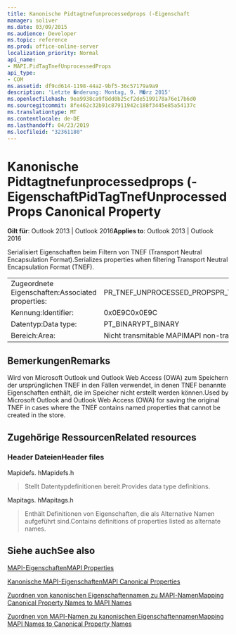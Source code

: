 ```yaml
---
title: Kanonische Pidtagtnefunprocessedprops (-Eigenschaft
manager: soliver
ms.date: 03/09/2015
ms.audience: Developer
ms.topic: reference
ms.prod: office-online-server
localization_priority: Normal
api_name:
- MAPI.PidTagTnefUnprocessedProps
api_type:
- COM
ms.assetid: df9cd614-1198-44a2-9bf5-36c57179a9a9
description: 'Letzte �nderung: Montag, 9. M�rz 2015'
ms.openlocfilehash: 9ea9938ca9f8dd0b25cf2de5199178a76e17b6d0
ms.sourcegitcommit: 8fe462c32b91c87911942c188f3445e85a54137c
ms.translationtype: MT
ms.contentlocale: de-DE
ms.lasthandoff: 04/23/2019
ms.locfileid: "32361180"
---
```

# <a name="pidtagtnefunprocessedprops-canonical-property"></a><span data-ttu-id="a42d7-103">Kanonische Pidtagtnefunprocessedprops (-Eigenschaft</span><span class="sxs-lookup"><span data-stu-id="a42d7-103">PidTagTnefUnprocessedProps Canonical Property</span></span>

  
  
<span data-ttu-id="a42d7-104">**Gilt für**: Outlook 2013 | Outlook 2016</span><span class="sxs-lookup"><span data-stu-id="a42d7-104">**Applies to**: Outlook 2013 | Outlook 2016</span></span> 
  
<span data-ttu-id="a42d7-105">Serialisiert Eigenschaften beim Filtern von TNEF (Transport Neutral Encapsulation Format).</span><span class="sxs-lookup"><span data-stu-id="a42d7-105">Serializes properties when filtering Transport Neutral Encapsulation Format (TNEF).</span></span>
  
|||
|:-----|:-----|
|<span data-ttu-id="a42d7-106">Zugeordnete Eigenschaften:</span><span class="sxs-lookup"><span data-stu-id="a42d7-106">Associated properties:</span></span>  <br/> |<span data-ttu-id="a42d7-107">PR_TNEF_UNPROCESSED_PROPS</span><span class="sxs-lookup"><span data-stu-id="a42d7-107">PR_TNEF_UNPROCESSED_PROPS</span></span>  <br/> |
|<span data-ttu-id="a42d7-108">Kennung:</span><span class="sxs-lookup"><span data-stu-id="a42d7-108">Identifier:</span></span>  <br/> |<span data-ttu-id="a42d7-109">0x0E9C</span><span class="sxs-lookup"><span data-stu-id="a42d7-109">0x0E9C</span></span>  <br/> |
|<span data-ttu-id="a42d7-110">Datentyp:</span><span class="sxs-lookup"><span data-stu-id="a42d7-110">Data type:</span></span>  <br/> |<span data-ttu-id="a42d7-111">PT_BINARY</span><span class="sxs-lookup"><span data-stu-id="a42d7-111">PT_BINARY</span></span>  <br/> |
|<span data-ttu-id="a42d7-112">Bereich:</span><span class="sxs-lookup"><span data-stu-id="a42d7-112">Area:</span></span>  <br/> |<span data-ttu-id="a42d7-113">Nicht transmitable MAPI</span><span class="sxs-lookup"><span data-stu-id="a42d7-113">MAPI non-transmittable</span></span>  <br/> |
   
## <a name="remarks"></a><span data-ttu-id="a42d7-114">Bemerkungen</span><span class="sxs-lookup"><span data-stu-id="a42d7-114">Remarks</span></span>

<span data-ttu-id="a42d7-115">Wird von Microsoft Outlook und Outlook Web Access (OWA) zum Speichern der ursprünglichen TNEF in den Fällen verwendet, in denen TNEF benannte Eigenschaften enthält, die im Speicher nicht erstellt werden können.</span><span class="sxs-lookup"><span data-stu-id="a42d7-115">Used by Microsoft Outlook and Outlook Web Access (OWA) for saving the original TNEF in cases where the TNEF contains named properties that cannot be created in the store.</span></span>
  
## <a name="related-resources"></a><span data-ttu-id="a42d7-116">Zugehörige Ressourcen</span><span class="sxs-lookup"><span data-stu-id="a42d7-116">Related resources</span></span>

### <a name="header-files"></a><span data-ttu-id="a42d7-117">Header Dateien</span><span class="sxs-lookup"><span data-stu-id="a42d7-117">Header files</span></span>

<span data-ttu-id="a42d7-118">Mapidefs. h</span><span class="sxs-lookup"><span data-stu-id="a42d7-118">Mapidefs.h</span></span>
  
> <span data-ttu-id="a42d7-119">Stellt Datentypdefinitionen bereit.</span><span class="sxs-lookup"><span data-stu-id="a42d7-119">Provides data type definitions.</span></span>
    
<span data-ttu-id="a42d7-120">Mapitags. h</span><span class="sxs-lookup"><span data-stu-id="a42d7-120">Mapitags.h</span></span>
  
> <span data-ttu-id="a42d7-121">Enthält Definitionen von Eigenschaften, die als Alternative Namen aufgeführt sind.</span><span class="sxs-lookup"><span data-stu-id="a42d7-121">Contains definitions of properties listed as alternate names.</span></span>
    
## <a name="see-also"></a><span data-ttu-id="a42d7-122">Siehe auch</span><span class="sxs-lookup"><span data-stu-id="a42d7-122">See also</span></span>



[<span data-ttu-id="a42d7-123">MAPI-Eigenschaften</span><span class="sxs-lookup"><span data-stu-id="a42d7-123">MAPI Properties</span></span>](mapi-properties.md)
  
[<span data-ttu-id="a42d7-124">Kanonische MAPI-Eigenschaften</span><span class="sxs-lookup"><span data-stu-id="a42d7-124">MAPI Canonical Properties</span></span>](mapi-canonical-properties.md)
  
[<span data-ttu-id="a42d7-125">Zuordnen von kanonischen Eigenschaftennamen zu MAPI-Namen</span><span class="sxs-lookup"><span data-stu-id="a42d7-125">Mapping Canonical Property Names to MAPI Names</span></span>](mapping-canonical-property-names-to-mapi-names.md)
  
[<span data-ttu-id="a42d7-126">Zuordnen von MAPI-Namen zu kanonischen Eigenschaftennamen</span><span class="sxs-lookup"><span data-stu-id="a42d7-126">Mapping MAPI Names to Canonical Property Names</span></span>](mapping-mapi-names-to-canonical-property-names.md)

